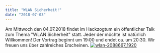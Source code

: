 ```yaml
---
title: "WLAN Sicherheit!"
date: "2018-07-03"
---
```


Am Mittwoch den 04.07.2018 findet im Hackzogtum ein öffentlicher Talk zum Thema "WLAN Sicherheit" statt. Jeder der möchte ist natürlich Willkommen! Der Vortrag beginnt um 19:00 und endet ca. um 20:30. Wir freuen uns über zahlreiches Erscheinen. [![wlan-2088667_1920](https://hackzogtum-coburg.de/wp-content/uploads/2018/07/wlan-2088667_1920.jpg)](https://hackzogtum-coburg.de/wp-content/uploads/2018/07/wlan-2088667_1920.jpg)
